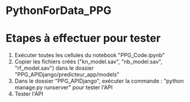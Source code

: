 # PythonForData_PPG

# Etapes à effectuer pour tester
1) Exécuter toutes les cellules du notebook "PPG_Code.ipynb"
2) Copier les fichiers créés ("kn_model.sav", "nb_model.sav", "rf_model.sav") dans le dossier "PPG_APIDjango/predicteur_app/models"
3) Dans le dossier "PPG_APIDjango", exécuter la commande : "python manage.py runserver" pour tester l'API
4) Tester l'API

